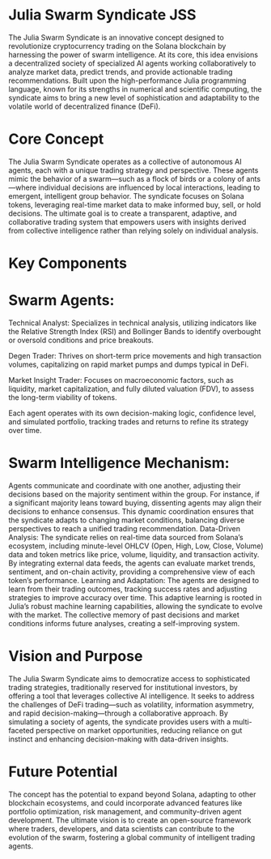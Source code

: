 




# Julia Swarm Syndicate JSS
The Julia Swarm Syndicate is an innovative concept designed to revolutionize cryptocurrency trading on the Solana blockchain by harnessing the power of swarm intelligence. At its core, this idea envisions a decentralized society of specialized AI agents working collaboratively to analyze market data, predict trends, and provide actionable trading recommendations. Built upon the high-performance Julia programming language, known for its strengths in numerical and scientific computing, the syndicate aims to bring a new level of sophistication and adaptability to the volatile world of decentralized finance (DeFi).

# Core Concept
The Julia Swarm Syndicate operates as a collective of autonomous AI agents, each with a unique trading strategy and perspective. These agents mimic the behavior of a swarm—such as a flock of birds or a colony of ants—where individual decisions are influenced by local interactions, leading to emergent, intelligent group behavior. The syndicate focuses on Solana tokens, leveraging real-time market data to make informed buy, sell, or hold decisions. The ultimate goal is to create a transparent, adaptive, and collaborative trading system that empowers users with insights derived from collective intelligence rather than relying solely on individual analysis.

# Key Components
# Swarm Agents:
Technical Analyst: Specializes in technical analysis, utilizing indicators like the Relative Strength Index (RSI) and Bollinger Bands to identify overbought or oversold conditions and price breakouts.

Degen Trader: Thrives on short-term price movements and high transaction volumes, capitalizing on rapid market pumps and dumps typical in DeFi.

Market Insight Trader: Focuses on macroeconomic factors, such as liquidity, market capitalization, and fully diluted valuation (FDV), to assess the long-term viability of tokens.

Each agent operates with its own decision-making logic, confidence level, and simulated portfolio, tracking trades and returns to refine its strategy over time.

# Swarm Intelligence Mechanism:
Agents communicate and coordinate with one another, adjusting their decisions based on the majority sentiment within the group. For instance, if a significant majority leans toward buying, dissenting agents may align their decisions to enhance consensus.
This dynamic coordination ensures that the syndicate adapts to changing market conditions, balancing diverse perspectives to reach a unified trading recommendation.
Data-Driven Analysis:
The syndicate relies on real-time data sourced from Solana’s ecosystem, including minute-level OHLCV (Open, High, Low, Close, Volume) data and token metrics like price, volume, liquidity, and transaction activity.
By integrating external data feeds, the agents can evaluate market trends, sentiment, and on-chain activity, providing a comprehensive view of each token’s performance.
Learning and Adaptation:
The agents are designed to learn from their trading outcomes, tracking success rates and adjusting strategies to improve accuracy over time. This adaptive learning is rooted in Julia’s robust machine learning capabilities, allowing the syndicate to evolve with the market.
The collective memory of past decisions and market conditions informs future analyses, creating a self-improving system.

# Vision and Purpose
The Julia Swarm Syndicate aims to democratize access to sophisticated trading strategies, traditionally reserved for institutional investors, by offering a tool that leverages collective AI intelligence. It seeks to address the challenges of DeFi trading—such as volatility, information asymmetry, and rapid decision-making—through a collaborative approach. By simulating a society of agents, the syndicate provides users with a multi-faceted perspective on market opportunities, reducing reliance on gut instinct and enhancing decision-making with data-driven insights.

# Future Potential
The concept has the potential to expand beyond Solana, adapting to other blockchain ecosystems, and could incorporate advanced features like portfolio optimization, risk management, and community-driven agent development. The ultimate vision is to create an open-source framework where traders, developers, and data scientists can contribute to the evolution of the swarm, fostering a global community of intelligent trading agents.
